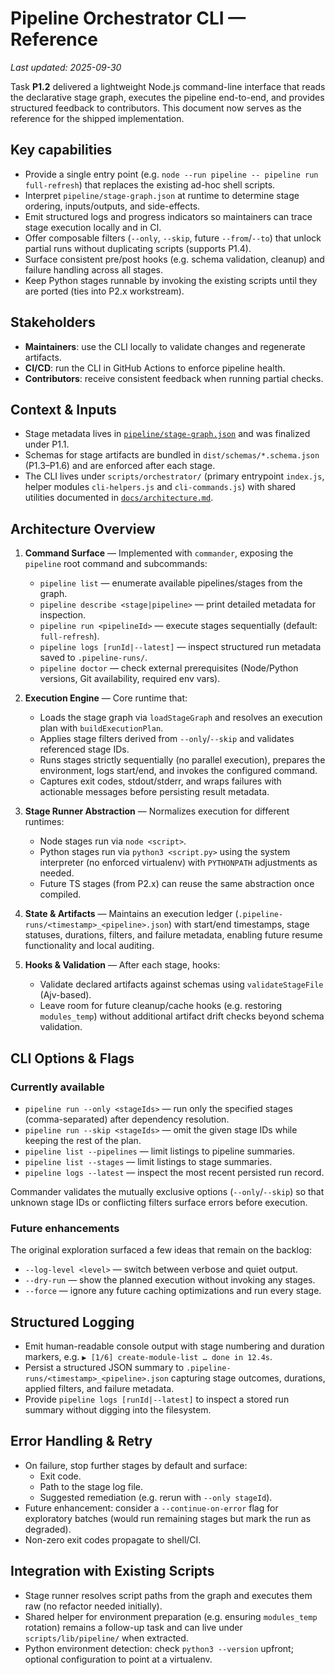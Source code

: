 # Pipeline Orchestrator CLI — Reference

_Last updated: 2025-09-30_

Task **P1.2** delivered a lightweight Node.js command-line interface that reads the declarative stage graph, executes the pipeline end-to-end, and provides structured feedback to contributors. This document now serves as the reference for the shipped implementation.

## Key capabilities

- Provide a single entry point (e.g. `node --run pipeline -- pipeline run full-refresh`) that replaces the existing ad-hoc shell scripts.
- Interpret `pipeline/stage-graph.json` at runtime to determine stage ordering, inputs/outputs, and side-effects.
- Emit structured logs and progress indicators so maintainers can trace stage execution locally and in CI.
- Offer composable filters (`--only`, `--skip`, future `--from`/`--to`) that unlock partial runs without duplicating scripts (supports P1.4).
- Surface consistent pre/post hooks (e.g. schema validation, cleanup) and failure handling across all stages.
- Keep Python stages runnable by invoking the existing scripts until they are ported (ties into P2.x workstream).

## Stakeholders

- **Maintainers**: use the CLI locally to validate changes and regenerate artifacts.
- **CI/CD**: run the CLI in GitHub Actions to enforce pipeline health.
- **Contributors**: receive consistent feedback when running partial checks.

## Context & Inputs

- Stage metadata lives in [`pipeline/stage-graph.json`](../../pipeline/stage-graph.json) and was finalized under P1.1.
- Schemas for stage artifacts are bundled in `dist/schemas/*.schema.json` (P1.3–P1.6) and are enforced after each stage.
- The CLI lives under `scripts/orchestrator/` (primary entrypoint `index.js`, helper modules `cli-helpers.js` and `cli-commands.js`) with shared utilities documented in [`docs/architecture.md`](../architecture.md).

## Architecture Overview

1. **Command Surface** — Implemented with `commander`, exposing the `pipeline` root command and subcommands:
   - `pipeline list` — enumerate available pipelines/stages from the graph.
   - `pipeline describe <stage|pipeline>` — print detailed metadata for inspection.
   - `pipeline run <pipelineId>` — execute stages sequentially (default: `full-refresh`).
   - `pipeline logs [runId|--latest]` — inspect structured run metadata saved to `.pipeline-runs/`.
   - `pipeline doctor` — check external prerequisites (Node/Python versions, Git availability, required env vars).

2. **Execution Engine** — Core runtime that:
   - Loads the stage graph via `loadStageGraph` and resolves an execution plan with `buildExecutionPlan`.
   - Applies stage filters derived from `--only`/`--skip` and validates referenced stage IDs.
   - Runs stages strictly sequentially (no parallel execution), prepares the environment, logs start/end, and invokes the configured command.
   - Captures exit codes, stdout/stderr, and wraps failures with actionable messages before persisting result metadata.

3. **Stage Runner Abstraction** — Normalizes execution for different runtimes:
   - Node stages run via `node <script>`.
   - Python stages run via `python3 <script.py>` using the system interpreter (no enforced virtualenv) with `PYTHONPATH` adjustments as needed.
   - Future TS stages (from P2.x) can reuse the same abstraction once compiled.

4. **State & Artifacts** — Maintains an execution ledger (`.pipeline-runs/<timestamp>_<pipeline>.json`) with start/end timestamps, stage statuses, durations, filters, and failure metadata, enabling future resume functionality and local auditing.

5. **Hooks & Validation** — After each stage, hooks:
   - Validate declared artifacts against schemas using `validateStageFile` (Ajv-based).
   - Leave room for future cleanup/cache hooks (e.g. restoring `modules_temp`) without additional artifact drift checks beyond schema validation.

## CLI Options & Flags

### Currently available

- `pipeline run --only <stageIds>` — run only the specified stages (comma-separated) after dependency resolution.
- `pipeline run --skip <stageIds>` — omit the given stage IDs while keeping the rest of the plan.
- `pipeline list --pipelines` — limit listings to pipeline summaries.
- `pipeline list --stages` — limit listings to stage summaries.
- `pipeline logs --latest` — inspect the most recent persisted run record.

Commander validates the mutually exclusive options (`--only`/`--skip`) so that unknown stage IDs or conflicting filters surface errors before execution.

### Future enhancements

The original exploration surfaced a few ideas that remain on the backlog:

- `--log-level <level>` — switch between verbose and quiet output.
- `--dry-run` — show the planned execution without invoking any stages.
- `--force` — ignore any future caching optimizations and run every stage.

## Structured Logging

- Emit human-readable console output with stage numbering and duration markers, e.g. `▶︎ [1/6] create-module-list … done in 12.4s`.
- Persist a structured JSON summary to `.pipeline-runs/<timestamp>_<pipeline>.json` capturing stage outcomes, durations, applied filters, and failure metadata.
- Provide `pipeline logs [runId|--latest]` to inspect a stored run summary without digging into the filesystem.

## Error Handling & Retry

- On failure, stop further stages by default and surface:
  - Exit code.
  - Path to the stage log file.
  - Suggested remediation (e.g. rerun with `--only stageId`).
- Future enhancement: consider a `--continue-on-error` flag for exploratory batches (would run remaining stages but mark the run as degraded).
- Non-zero exit codes propagate to shell/CI.

## Integration with Existing Scripts

- Stage runner resolves script paths from the graph and executes them raw (no refactor needed initially).
- Shared helper for environment preparation (e.g. ensuring `modules_temp` rotation) remains a follow-up task and can live under `scripts/lib/pipeline/` when extracted.
- Python environment detection: check `python3 --version` upfront; optional configuration to point at a virtualenv.
